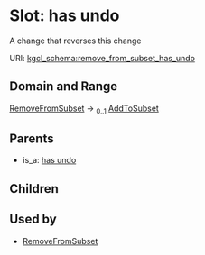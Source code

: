
# Slot: has undo


A change that reverses this change

URI: [kgcl_schema:remove_from_subset_has_undo](https://w3id.org/kgcl-schema/remove_from_subset_has_undo)


## Domain and Range

[RemoveFromSubset](RemoveFromSubset.md) &#8594;  <sub>0..1</sub> [AddToSubset](AddToSubset.md)

## Parents

 *  is_a: [has undo](has_undo.md)

## Children


## Used by

 * [RemoveFromSubset](RemoveFromSubset.md)
